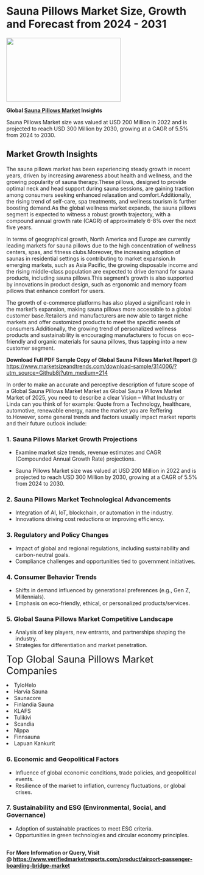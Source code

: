 <H1>Sauna Pillows Market Size, Growth and Forecast from 2024 - 2031</H1><img class="aligncenter size-medium wp-image-584254" src="https://thirdeyenews.in/wp-content/uploads/2024/09/Global-Market-Research-300x168.jpeg" alt="" width="300" height="168" /><p><strong>Global&nbsp;<a href="https://www.marketsizeandtrends.com/download-sample/314006/?utm_source=Github8j?utm_medium=214">Sauna Pillows Market</a> Insights</strong></p><p>Sauna Pillows Market size was valued at USD 200 Million in 2022 and is projected to reach USD 300 Million by 2030, growing at a CAGR of 5.5% from 2024 to 2030.</p><p><h2>Market Growth Insights</h2> <p>The sauna pillows market has been experiencing steady growth in recent years, driven by increasing awareness about health and wellness, and the growing popularity of sauna therapy.These pillows, designed to provide optimal neck and head support during sauna sessions, are gaining traction among consumers seeking enhanced relaxation and comfort.Additionally, the rising trend of self-care, spa treatments, and wellness tourism is further boosting demand.As the global wellness market expands, the sauna pillows segment is expected to witness a robust growth trajectory, with a compound annual growth rate (CAGR) of approximately 6-8% over the next five years.</p> <p>In terms of geographical growth, North America and Europe are currently leading markets for sauna pillows due to the high concentration of wellness centers, spas, and fitness clubs.Moreover, the increasing adoption of saunas in residential settings is contributing to market expansion.In emerging markets, such as Asia Pacific, the growing disposable income and the rising middle-class population are expected to drive demand for sauna products, including sauna pillows.This segment’s growth is also supported by innovations in product design, such as ergonomic and memory foam pillows that enhance comfort for users.</p> <p>The growth of e-commerce platforms has also played a significant role in the market’s expansion, making sauna pillows more accessible to a global customer base.Retailers and manufacturers are now able to target niche markets and offer customized products to meet the specific needs of consumers.Additionally, the growing trend of personalized wellness products and sustainability is encouraging manufacturers to focus on eco-friendly and organic materials for sauna pillows, thus tapping into a new customer segment.</p> <p><span class=""><strong>Download Full PDF Sample Copy of Global Sauna Pillows Market Report</strong> @ <a href="https://www.marketsizeandtrends.com/download-sample/314006/?utm_source=Github8j?utm_medium=214" target="_blank">https://www.marketsizeandtrends.com/download-sample/314006/?utm_source=Github8j?utm_medium=214</a></span></p><p>In order to make an accurate and perceptive description of future scope of a Global&nbsp;Sauna Pillows Market Market as Global&nbsp;Sauna Pillows Market Market of 2025, you need to describe a clear Vision &ndash; What Industry or Linda can you think of for example: Quote from a Technology, healthcare, automotive, renewable energy, name the market you are Reffering to.However, some general trends and factors usually impact market reports and their future outlook include:</p><h3>1.&nbsp;<strong>Sauna Pillows Market Growth Projections</strong></h3><ul><li>Examine market size trends, revenue estimates and CAGR (Compounded Annual Growth Rate) projections.</li><li><p>Sauna Pillows Market size was valued at USD 200 Million in 2022 and is projected to reach USD 300 Million by 2030, growing at a CAGR of 5.5% from 2024 to 2030.</p></li></ul><h3>2.&nbsp;<strong>Sauna Pillows Market Technological Advancements</strong></h3><ul><li>Integration of AI, IoT, blockchain, or automation in the industry.</li><li>Innovations driving cost reductions or improving efficiency.</li></ul><h3>3.&nbsp;<strong>Regulatory and Policy Changes</strong></h3><ul><li>Impact of global and regional regulations, including sustainability and carbon-neutral goals.</li><li>Compliance challenges and opportunities tied to government initiatives.</li></ul><h3>4.&nbsp;<strong>Consumer Behavior Trends</strong></h3><ul><li>Shifts in demand influenced by generational preferences (e.g., Gen Z, Millennials).</li><li>Emphasis on eco-friendly, ethical, or personalized products/services.</li></ul><h3>5.&nbsp;<strong>Global Sauna Pillows Market Competitive Landscape</strong></h3><ul><li>Analysis of key players, new entrants, and partnerships shaping the industry.</li><li>Strategies for differentiation and market penetration.</li></ul><p data-pm-slice="1 1 []"><span style="color: inherit; font-family: inherit; font-size: 25px;">Top Global Sauna Pillows Market Companies</span></p><div class="" data-test-id=""><p><li>TyloHelo</li><li> Harvia Sauna</li><li> Saunacore</li><li> Finlandia Sauna</li><li> KLAFS</li><li> Tulikivi</li><li> Scandia</li><li> Nippa</li><li> Finnsauna</li><li> Lapuan Kankurit</li></p></div><h3>6.&nbsp;<strong>Economic and Geopolitical Factors</strong></h3><ul><li>Influence of global economic conditions, trade policies, and geopolitical events.</li><li>Resilience of the market to inflation, currency fluctuations, or global crises.</li></ul><h3>7.&nbsp;<strong>Sustainability and ESG (Environmental, Social, and Governance)</strong></h3><ul><li>Adoption of sustainable practices to meet ESG criteria.</li><li>Opportunities in green technologies and circular economy principles.</li></ul><h2><strong style="font-size: 14px;">For More Information or Query, Visit @&nbsp;</strong><a style="background-color: #ffffff; font-size: 14px;" href="https://www.marketsizeandtrends.com/report/sauna-pillows-market/" target="_blank">https://www.verifiedmarketreports.com/product/airport-passenger-boarding-bridge-market</a></h2>